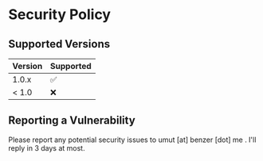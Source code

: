 # Security Policy

## Supported Versions

| Version | Supported          |
| ------- | ------------------ |
| 1.0.x   | :white_check_mark: |
| < 1.0   | :x:                |

## Reporting a Vulnerability

Please report any potential security issues to umut [at] benzer [dot] me . I'll reply in 3 days at most.
